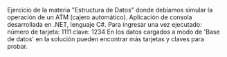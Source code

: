 Ejercicio de la materia "Estructura de Datos" donde debíamos simular la operación de un ATM (cajero automático).
Aplicación de consola desarrollada en .NET, lenguaje C#.
Para ingresar una vez ejecutado:
número de tarjeta: 1111
clave: 1234
En los datos cargados a modo de 'Base de datos' en la solución pueden encontrar más tarjetas y claves para probar.
